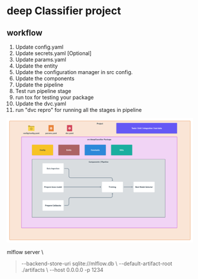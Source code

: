 # deep Classifier project

## workflow

1. Update config.yaml
2. Update secrets.yaml [Optional]
3. Update params.yaml
4. Update the entity
5. Update the configuration manager in src config.
6. Update the components
7. Update the pipeline
8. Test run pipeline stage
9. run tox for testing your package
10. Update the dvc.yaml
11. run "dvc repro" for running all the stages in pipeline

![](https://github.com/FazlullahBokhari/deepCNNClassifier/blob/main/docs/images/Data%20Ingestion%402x%20(1).png) 

mlflow server \ 
> --backend-store-uri sqlite://mlflow.db \ 
> --default-artifact-root ./artifacts \ 
> --host 0.0.0.0 -p 1234